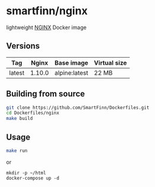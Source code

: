 smartfinn/nginx
===============

lightweight [NGINX](https://www.nginx.com/) Docker image


Versions
--------

| Tag    | Nginx  | Base image    | Virtual size |
|--------|--------|---------------|--------------|
| latest | 1.10.0 | alpine:latest |        22 MB |


Building from source
--------------------

```sh
git clone https://github.com/SmartFinn/Dockerfiles.git
cd Dockerfiles/nginx
make build
```


Usage
-----

```sh
make run
```
or
```
mkdir -p ~/html
docker-compose up -d
```

